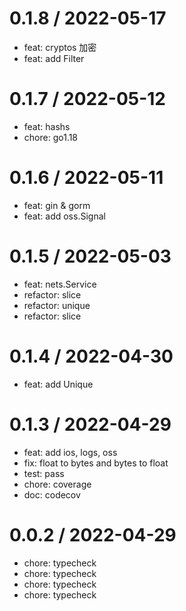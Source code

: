 
0.1.8 / 2022-05-17
==================

* feat: cryptos 加密
* feat: add Filter

0.1.7 / 2022-05-12
==================

* feat: hashs
* chore: go1.18

0.1.6 / 2022-05-11
==================

* feat: gin & gorm
* feat: add oss.Signal

0.1.5 / 2022-05-03
==================

* feat: nets.Service
* refactor: slice
* refactor: unique
* refactor: slice

0.1.4 / 2022-04-30
==================

* feat: add Unique

0.1.3 / 2022-04-29
==================

* feat: add ios, logs, oss
* fix: float to bytes and bytes to float
* test: pass
* chore: coverage
* doc: codecov

0.0.2 / 2022-04-29
==================

* chore: typecheck
* chore: typecheck
* chore: typecheck
* chore: typecheck
